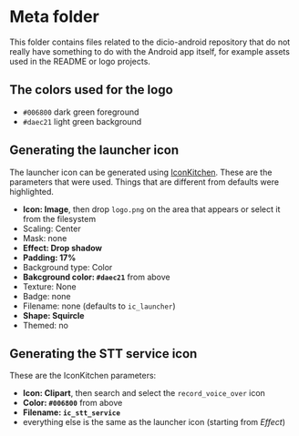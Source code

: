 # Meta folder

This folder contains files related to the dicio-android repository that do not really have something to do with the Android app itself, for example assets used in the README or logo projects.

## The colors used for the logo

- `#006800` dark green foreground
- `#daec21` light green background

## Generating the launcher icon

The launcher icon can be generated using [IconKitchen](https://icon.kitchen). These are the parameters that were used. Things that are different from defaults were highlighted.
- **Icon: Image**, then drop `logo.png` on the area that appears or select it from the filesystem
- Scaling: Center
- Mask: none
- **Effect: Drop shadow**
- **Padding: 17%**
- Background type: Color
- **Bakcground color: `#daec21`** from above
- Texture: None
- Badge: none
- Filename: none (defaults to `ic_launcher`)
- **Shape: Squircle**
- Themed: no

## Generating the STT service icon

These are the IconKitchen parameters:
- **Icon: Clipart**, then search and select the `record_voice_over` icon
- **Color: `#006800`** from above
- **Filename: `ic_stt_service`**
- everything else is the same as the launcher icon (starting from *Effect*)
